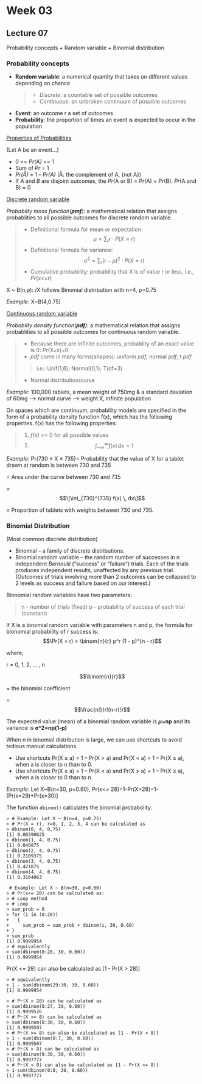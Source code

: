 # Week 03
## Lecture 07
Probability concepts + Random variable + Binomial distribution
### Probability concepts
- **Random variable**: a numerical quantity that takes on different values depending on chance
  > - *Discrete*: a countable set of possible outcomes
  > - *Continuous*: an unbroken continuum of possible outcomes
- **Event**: an outcome r a set of outcomes
- **Probability**: the proportion of times an event is expected to occur in the population

<ins>Properties of Probabilities<ins/>

(Let A be an event...)
- 0 <= *Pr(A)* <= 1
- Sum of *Pr* = 1
- *Pr(Ā)* = 1 – *Pr(A)* (Ā: the complement of A, {not A})
- If *A* and *B* are disjoint outcomes, the *Pr*(A or B) = *Pr*(A) + *Pr*(B). *Pr*(A and B) = 0

<ins>Discrete random variable<ins/>

*Probabilty mass function(**pmf**)*: a mathematical relation that assigns probablities to all possible outcomes for discrete random variable.
> - Definitional formula for mean or expectation: $$\mu = \sum_{r} r \cdot P(X = r)$$
> - Definitional formula for variance: $$\sigma^2 = \sum_{r} (r - \mu)^2 \cdot P(X = r)$$
> - Cumulative probability: probability that X is of value r or less, i.e., *Pr*(x<=r)


X \~ B(n,p): /X follows Binomial distribution with n=4, p=0.75

*Example*: X~B(4,0.75)

<ins>Continuous random variable<ins/>

*Probabilty density function(**pdf**)*: a mathematical relation that assigns probablities to all possible outcomes for continuous random variable.

> - Because there are infinite outcomes, probabilty of an exact value is 0: *Pr*(X=x)=0
> - *pdf* come in many forms(shapes): uniform *pdf*; normal *pdf*; t *pdf*
> > i.e.: Unif(1,6); Normal(0,1); T(df=3)
> - Normal distribution/curve

*Example*: 100,000 tablets, a mean weight of 750mg & a standard deviation of 60mg --> normal curve --> weight X, infinite population 

On spaces which are continuum, probability models are specified in the form of a probability density function f(x), which has the following properties. f(x) has the following properties:
> 1. *f(x)* >= 0 for all possible values 
> 2. $$\int_{-\infty}^{\infty} f(x) \, dx = 1$$

*Example*: Pr(730 ≤ X ≤ 735)= Probability that the value of X for a tablet drawn at random is between 730 and 735 
  
  = Area under the curve between 730 and 735 
  
  = $$\[\int_{730}^{735} f(x) \, dx\]$$
  
  = Proportion of tablets with weights between 730 and 735.

  ### Binomial Distribution
  (Most common discrete distribution)

- Binomial – a family of discrete distributions. 
- Binomial random variable – the random number of successes in n independent *Bernoulli* (“success” or “failure”) trials.  Each of the trials produces independent results, unaffected by any previous trial.  
(Outcomes of trials involving more than 2 outcomes can be collapsed to 2 levels as success and failure based on our interest.)

Bionomial random variables have two parameters:
> n - number of trials (fixed)
> p - probability of success of each trial (constant)

If X is a binomial random variable with parameters n and p, the formula for bionomial probability of r success is:
$$\Pr(X = r) = \binom{n}{r} p^r (1 - p)^{n - r}$$

where, 

r = 0, 1, 2, … , n

$$\binom{n}{r}$$

= the binomial coefficient

= $$\frac{n!}{r!(n-r)!}$$

The expected value (mean) of a binomial random variable is ***μ*=np** and its variance is **σ^2=np(1-p)<ins/>**

When n in binomial distribution is large, we can use shortcuts to avoid tedious manual calculations.
- Use shortcuts Pr(X ≤ a) = 1 – Pr(X > a) and Pr(X < a) = 1 – Pr(X ≥ a), when a is closer to n than to 0.
- Use shortcuts Pr(X ≥ a) = 1 – Pr(X < a) and Pr(X > a) = 1 – Pr(X ≤ a), when a is closer to 0 than to n. 

*Example*:
Let X\~B(n=30, p=0.60), Pr(x<= 28)=1-Pr(X>28)=1-\[Pr(x=29)+Pr(x=30)]


The function `dbinom()` calculates the binomial probabolity.

```
> # Example: Let X ~ B(n=4, p=0.75)
> # Pr(X = r), r=0, 1, 2, 3, 4 can be calculated as
> dbinom(0, 4, 0.75)
[1] 0.00390625
> dbinom(1, 4, 0.75)
[1] 0.046875
> dbinom(2, 4, 0.75)
[1] 0.2109375
> dbinom(3, 4, 0.75)
[1] 0.421875
> dbinom(4, 4, 0.75)
[1] 0.3164063

 # Example: Let X ~ B(n=30, p=0.60)
> # Pr(x<= 28) can be calculated as:
> # Loop method
> # Loop
> sum_prob = 0
> for (i in (0:28))
+   {
+     sum_prob = sum_prob + dbinom(i, 30, 0.60)
+ }
> sum_prob
[1] 0.9999954
> # equivalently
> sum(dbinom(0:28, 30, 0.60))
[1] 0.9999954
```
Pr(X <= 28) can also be calculated as [1 - Pr(X > 28)]
```
> # equivalently
> 1 - sum(dbinom(29:30, 30, 0.60))
[1] 0.9999954
```
```
> # Pr(X < 28) can be calculated as
> sum(dbinom(0:27, 30, 0.60))
[1] 0.9999526
> # Pr(X >= 8) can be calculated as
> sum(dbinom(8:30, 30, 0.60))
[1] 0.9999507
> # Pr(X >= 8) can also be calculated as [1 - Pr(X < 8)]
> 1 - sum(dbinom(0:7, 30, 0.60))
[1] 0.9999507
> # Pr(X > 8) can be calculated as
> sum(dbinom(9:30, 30, 0.60))
[1] 0.9997777
> # Pr(X > 8) can also be calculated as [1 - Pr(X <= 8)]
> 1-sum(dbinom(0:8, 30, 0.60))
[1] 0.9997777
```




  


